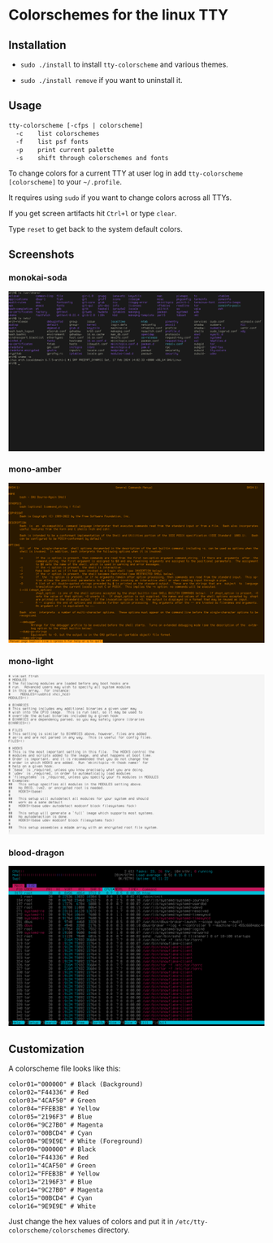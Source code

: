 # Colorschemes for the linux TTY

## Installation

- `sudo ./install` to install `tty-colorscheme` and various themes.

- `sudo ./install remove` if you want to uninstall it.

## Usage

```
tty-colorscheme [-cfps | colorscheme]
  -c    list colorschemes
  -f    list psf fonts
  -p    print current palette
  -s    shift through colorschemes and fonts
```

To change colors for a current TTY at user log in add `tty-colorscheme [colorscheme]` to your `~/.profile`.

It requires using `sudo` if you want to change colors across all TTYs.

If you get screen artifacts hit `Ctrl+l` or type `clear`.

Type `reset` to get back to the system default colors.

## Screenshots

### monokai-soda

![monokai-soda](images/monokai-soda.png)

### mono-amber

![mono-amber](images/mono-amber.png)

### mono-light

![mono-light](images/mono-light.png)

### blood-dragon

![blood-dragon](images/blood-dragon.png)

## Customization

A colorscheme file looks like this:

```
color01="000000" # Black (Background)
color02="F44336" # Red
color03="4CAF50" # Green
color04="FFEB3B" # Yellow
color05="2196F3" # Blue
color06="9C27B0" # Magenta
color07="00BCD4" # Cyan
color08="9E9E9E" # White (Foreground)
color09="000000" # Black
color10="F44336" # Red
color11="4CAF50" # Green
color12="FFEB3B" # Yellow
color13="2196F3" # Blue
color14="9C27B0" # Magenta
color15="00BCD4" # Cyan
color16="9E9E9E" # White
```

Just change the hex values of colors and put it in `/etc/tty-colorscheme/colorschemes` directory.
